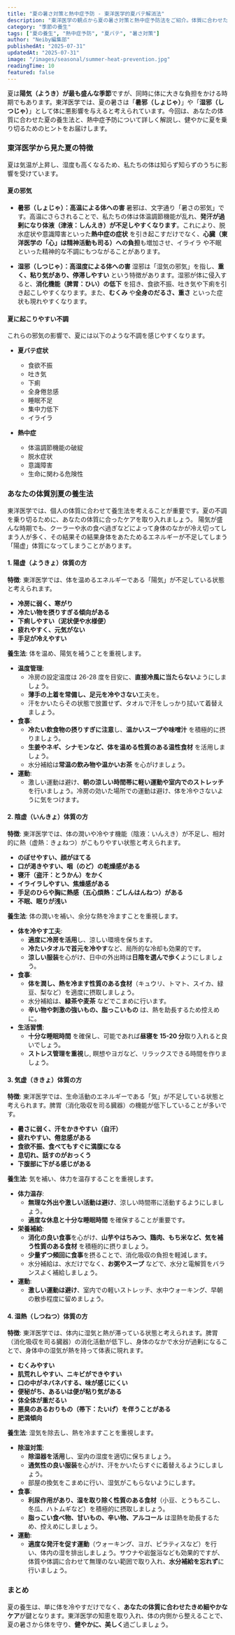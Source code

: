 ```yaml
---
title: "夏の暑さ対策と熱中症予防 - 東洋医学的夏バテ解消法"
description: "東洋医学の観点から夏の暑さ対策と熱中症予防法をご紹介。体質に合わせた夏バテ解消法で、健康的に夏を乗り切りましょう。"
category: "季節の養生"
tags: ["夏の養生", "熱中症予防", "夏バテ", "暑さ対策"]
author: "Neiby編集部"
publishedAt: "2025-07-31"
updatedAt: "2025-07-31"
image: "/images/seasonal/summer-heat-prevention.jpg"
readingTime: 10
featured: false
---
```


夏は**陽気（ようき）が最も盛んな季節**ですが、同時に体に大きな負担をかける時期でもあります。東洋医学では、夏の暑さは「**暑邪（しょじゃ）**」や「**湿邪（しつじゃ）**」として体に悪影響を与えると考えられています。今回は、あなたの体質に合わせた夏の養生法と、熱中症予防について詳しく解説し、健やかに夏を乗り切るためのヒントをお届けします。

### 東洋医学から見た夏の特徴

夏は気温が上昇し、湿度も高くなるため、私たちの体は知らず知らずのうちに影響を受けています。

#### 夏の邪気

- **暑邪（しょじゃ）：高温による体への害**
  暑邪は、文字通り「暑さの邪気」です。高温にさらされることで、私たちの体は体温調節機能が乱れ、**発汗が過剰になり体液（津液：しんえき）が不足しやすくなります**。これにより、脱水症状や意識障害といった**熱中症の症状** を引き起こすだけでなく、**心臓（東洋医学の「心」は精神活動も司る）への負担**も増加させ、イライラ や不眠 といった精神的な不調にもつながることがあります。

- **湿邪（しつじゃ）：高湿度による体への害**
  湿邪は「湿気の邪気」を指し、**重く、粘り気があり、停滞しやすい** という特徴があります。湿邪が体に侵入すると、**消化機能（脾胃：ひい）の低下** を招き、食欲不振、吐き気や下痢を引き起こしやすくなります。また、**むくみ** や**全身のだるさ、重さ** といった症状も現れやすくなります。

#### 夏に起こりやすい不調

これらの邪気の影響で、夏には以下のような不調を感じやすくなります。

- **夏バテ症状**

  - 食欲不振
  - 吐き気
  - 下痢
  - 全身倦怠感
  - 睡眠不足
  - 集中力低下
  - イライラ

- **熱中症**
  - 体温調節機能の破綻
  - 脱水症状
  - 意識障害
  - 生命に関わる危険性

### あなたの体質別夏の養生法

東洋医学では、個人の体質に合わせて養生法を考えることが重要です。夏の不調を乗り切るために、あなたの体質に合ったケアを取り入れましょう。
陽気が盛んな時期でも、クーラーや氷の食べ過ぎなどによって身体のなかが冷え切ってしまう人が多く、その結果その結果身体をあたためるエネルギーが不足してしまう「陽虚」体質になってしまうことがあります。

#### 1. 陽虚（ようきょ）体質の方

**特徴**:
東洋医学では、体を温めるエネルギーである「陽気」が不足している状態と考えられます。

- **冷房に弱く、寒がり**
- **冷たい物を摂りすぎる傾向がある**
- **下痢しやすい（泥状便や水様便）**
- **疲れやすく、元気がない**
- **手足が冷えやすい**

**養生法**:
体を温め、陽気を補うことを重視します。

- **温度管理**:
  - 冷房の設定温度は 26-28 度を目安に、**直接冷風に当たらない**ようにしましょう。
  - **薄手の上着を常備し、足元を冷やさない**工夫を。
  - 汗をかいたらその状態で放置せず、タオルで汗をしっかり拭いて着替えましょう。
- **食事**:
  - **冷たい飲食物の摂りすぎに注意**し、**温かいスープや味噌汁** を積極的に摂りましょう。
  - **生姜やネギ、シナモンなど、体を温める性質のある温性食材** を活用しましょう。
  - 水分補給は**常温の飲み物や温かいお茶** を心がけましょう。
- **運動**:
  - 激しい運動は避け、**朝の涼しい時間帯に軽い運動や室内でのストレッチ**を行いましょう。冷房の効いた場所での運動は避け、体を冷やさないように気をつけます。

#### 2. 陰虚（いんきょ）体質の方

**特徴**:
東洋医学では、体の潤いや冷やす機能（陰液：いんえき）が不足し、相対的に熱（虚熱：きょねつ）がこもりやすい状態と考えられます。

- **のぼせやすい、顔がほてる**
- **口が渇きやすい、咽（のど）の乾燥感がある**
- **寝汗（盗汗：とうかん）をかく**
- **イライラしやすい、焦燥感がある**
- **手足のひらや胸に熱感（五心煩熱：ごしんはんねつ）がある**
- **不眠、眠りが浅い**

**養生法**:
体の潤いを補い、余分な熱を冷ますことを重視します。

- **体を冷やす工夫**:
  - **適度に冷房を活用**し、涼しい環境を保ちます。
  - **冷たいタオルで首元を冷やす**など、局所的な冷却も効果的です。
  - **涼しい服装**を心がけ、日中の外出時は**日陰を選んで歩く**ようにしましょう。
- **食事**:
  - **体を潤し、熱を冷ます性質のある食材**（キュウリ、トマト、スイカ、緑豆、梨など）を適度に摂取しましょう。
  - 水分補給は、**緑茶や麦茶** などでこまめに行います。
  - **辛い物や刺激の強いもの、脂っこいもの** は、熱を助長するため控えめに。
- **生活習慣**:
  - **十分な睡眠時間** を確保し、可能であれば**昼寝を 15-20 分**取り入れると良いでしょう。
  - **ストレス管理を重視**し, 瞑想やヨガなど、リラックスできる時間を作りましょう。

#### 3. 気虚（ききょ）体質の方

**特徴**:
東洋医学では、生命活動のエネルギーである「気」が不足している状態と考えられます。脾胃（消化吸収を司る臓器）の機能が低下していることが多いです。

- **暑さに弱く、汗をかきやすい（自汗）**
- **疲れやすい、倦怠感がある**
- **食欲不振、食べてもすぐに満腹になる**
- **息切れ、話すのがおっくう**
- **下腹部に下がる感じがある**

**養生法**:
気を補い、体力を温存することを重視します。

- **体力温存**:
  - **無理な外出や激しい活動は避け**、涼しい時間帯に活動するようにしましょう。
  - **適度な休息と十分な睡眠時間** を確保することが重要です。
- **栄養補給**:
  - **消化の良い食事**を心がけ、**山芋やはちみつ、鶏肉、もち米など、気を補う性質のある食材** を積極的に摂りましょう。
  - **少量ずつ頻回に食事**を摂ることで、消化吸収の負担を軽減します。
  - 水分補給は、水だけでなく、**お粥やスープ** などで、水分と電解質をバランスよく補給しましょう。
- **運動**:
  - **激しい運動は避け**、室内での軽いストレッチ、水中ウォーキング、早朝の散歩程度に留めましょう。

#### 4. 湿熱（しつねつ）体質の方

**特徴**:
東洋医学では、体内に湿気と熱が滞っている状態と考えられます。脾胃（消化吸収を司る臓器）の消化活動が低下し、身体のなかで水分が過剰になることで、身体中の湿気が熱を持って体表に現れます。

- **むくみやすい**
- **肌荒れしやすい、ニキビができやすい**
- **口の中がネバネバする、味が感じにくい**
- **便秘がち、あるいは便が粘り気がある**
- **体全体が重だるい**
- **悪臭のあるおりもの（帯下：たいげ）を伴うことがある**
- **肥満傾向**

**養生法**:
湿気を除去し、熱を冷ますことを重視します。

- **除湿対策**:
  - **除湿器を活用**し、室内の湿度を適切に保ちましょう。
  - **通気性の良い服装**を心がけ、汗をかいたらすぐに着替えるようにしましょう。
  - 部屋の換気をこまめに行い、湿気がこもらないようにします。
- **食事**:
  - **利尿作用があり、湿を取り除く性質のある食材**（小豆、とうもろこし、冬瓜、ハトムギなど）を積極的に摂取しましょう。
  - **脂っこい食べ物、甘いもの、辛い物、アルコール** は湿熱を助長するため、控えめにしましょう。
- **運動**:
  - **適度な発汗を促す運動**（ウォーキング、ヨガ、ピラティスなど）を行い、体内の湿を排出しましょう。サウナや岩盤浴なども効果的ですが、体質や体調に合わせて無理のない範囲で取り入れ、**水分補給を忘れず**に行いましょう。

### まとめ

夏の養生は、単に体を冷やすだけでなく、**あなたの体質に合わせたきめ細やかなケア**が鍵となります。東洋医学の知恵を取り入れ、体の内側から整えることで、夏の暑さから体を守り、**健やかに、美しく**過ごしましょう。
